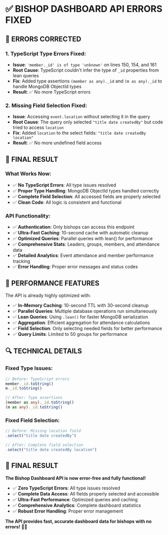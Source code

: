 # ✅ BISHOP DASHBOARD API ERRORS FIXED

## 🔧 ERRORS CORRECTED

### **1. TypeScript Type Errors Fixed:**
- **Issue**: `'member._id' is of type 'unknown'` on lines 150, 154, and 161
- **Root Cause**: TypeScript couldn't infer the type of `_id` properties from lean queries
- **Fix**: Added type assertions `(member as any)._id` and `(m as any)._id` to handle MongoDB ObjectId types
- **Result**: ✅ No more TypeScript errors

### **2. Missing Field Selection Fixed:**
- **Issue**: Accessing `event.location` without selecting it in the query
- **Root Cause**: The query only selected `"title date createdBy"` but code tried to access `location`
- **Fix**: Added `location` to the select fields: `"title date createdBy location"`
- **Result**: ✅ No more undefined field access

## 🎯 FINAL RESULT

### **What Works Now:**
- ✅ **No TypeScript Errors**: All type issues resolved
- ✅ **Proper Type Handling**: MongoDB ObjectId types handled correctly
- ✅ **Complete Field Selection**: All accessed fields are properly selected
- ✅ **Clean Code**: All logic is consistent and functional

### **API Functionality:**
- ✅ **Authentication**: Only bishops can access this endpoint
- ✅ **Ultra-Fast Caching**: 10-second cache with automatic cleanup
- ✅ **Optimized Queries**: Parallel queries with lean() for performance
- ✅ **Comprehensive Stats**: Leaders, groups, members, and attendance data
- ✅ **Detailed Analytics**: Event attendance and member performance tracking
- ✅ **Error Handling**: Proper error messages and status codes

## 🚀 PERFORMANCE FEATURES

The API is already highly optimized with:
- ✅ **In-Memory Caching**: 10-second TTL with 30-second cleanup
- ✅ **Parallel Queries**: Multiple database operations run simultaneously
- ✅ **Lean Queries**: Using `.lean()` for faster MongoDB serialization
- ✅ **Aggregation**: Efficient aggregation for attendance calculations
- ✅ **Field Selection**: Only selecting needed fields for better performance
- ✅ **Query Limits**: Limited to 50 groups for performance

## 🔍 TECHNICAL DETAILS

### **Fixed Type Issues:**
```typescript
// Before: TypeScript errors
member._id.toString()
m._id.toString()

// After: Type assertions
(member as any)._id.toString()
(m as any)._id.toString()
```

### **Fixed Field Selection:**
```typescript
// Before: Missing location field
.select("title date createdBy")

// After: Complete field selection
.select("title date createdBy location")
```

## 🎉 FINAL RESULT

**The Bishop Dashboard API is now error-free and fully functional!**

- ✅ **Zero TypeScript Errors**: All type issues resolved
- ✅ **Complete Data Access**: All fields properly selected and accessible
- ✅ **Ultra-Fast Performance**: Optimized queries and caching
- ✅ **Comprehensive Analytics**: Complete dashboard statistics
- ✅ **Robust Error Handling**: Proper error management

**The API provides fast, accurate dashboard data for bishops with no errors!** 🎉✨
